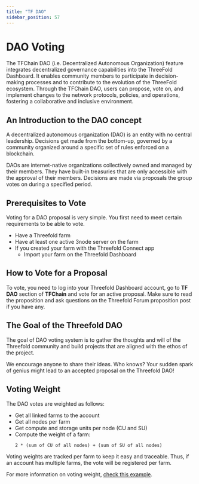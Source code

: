 ```yaml
---
title: "TF DAO"
sidebar_position: 57
---
```


<h1>DAO Voting</h1>

The TFChain DAO (i.e. Decentralized Autonomous Organization) feature integrates decentralized governance capabilities into the ThreeFold Dashboard. It enables community members to participate in decision-making processes and to contribute to the evolution of the ThreeFold ecosystem. Through the TFChain DAO, users can propose, vote on, and implement changes to the network protocols, policies, and operations, fostering a collaborative and inclusive environment.

## An Introduction to the DAO concept

A decentralized autonomous organization (DAO) is an entity with no central leadership. Decisions get made from the bottom-up, governed by a community organized around a specific set of rules enforced on a blockchain. 

DAOs are internet-native organizations collectively owned and managed by their members. They have built-in treasuries that are only accessible with the approval of their members. Decisions are made via proposals the group votes on during a specified period.



## Prerequisites to Vote

Voting for a DAO proposal is very simple. You first need to meet certain requirements to be able to vote.

- Have a Threefold farm
- Have at least one active 3node server on the farm
- If you created your farm with the Threefold Connect app
  - Import your farm on the Threefold Dashboard



## How to Vote for a Proposal

To vote, you need to log into your Threefold Dashboard account, go to **TF DAO** section of **TFChain** and vote for an active proposal. Make sure to read the proposition and ask questions on the Threefold Forum proposition post if you have any.

## The Goal of the Threefold DAO

The goal of DAO voting system is to gather the thoughts and will of the Threefold community and build projects that are aligned with the ethos of the project.

We encourage anyone to share their ideas. Who knows? Your sudden spark of genius might lead to an accepted proposal on the Threefold DAO!

## Voting Weight

The DAO votes are weighted as follows:

- Get all linked farms to the account
- Get all nodes per farm
- Get compute and storage units per node (CU and SU)
- Compute the weight of a farm:
  ```
  2 * (sum of CU of all nodes) + (sum of SU of all nodes)
  ```

Voting weights are tracked per farm to keep it easy and traceable. Thus, if an account has multiple farms, the vote will be registered per farm.

For more information on voting weight, [check this example](./tf_dao_voting_weight.md).